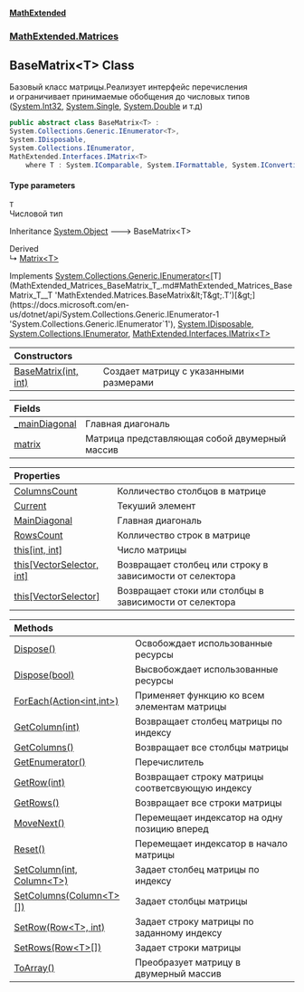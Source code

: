 #### [MathExtended](index.md 'index')
### [MathExtended.Matrices](MathExtended_Matrices.md 'MathExtended.Matrices')
## BaseMatrix&lt;T&gt; Class
Базовый класс матрицы.Реализует интерфейс перечисления  
и ограничивает принимаемые обобщения до числовых типов ([System.Int32](https://docs.microsoft.com/en-us/dotnet/api/System.Int32 'System.Int32'), [System.Single](https://docs.microsoft.com/en-us/dotnet/api/System.Single 'System.Single'), [System.Double](https://docs.microsoft.com/en-us/dotnet/api/System.Double 'System.Double') и т.д)  
```csharp
public abstract class BaseMatrix<T> :
System.Collections.Generic.IEnumerator<T>,
System.IDisposable,
System.Collections.IEnumerator,
MathExtended.Interfaces.IMatrix<T>
    where T : System.IComparable, System.IFormattable, System.IConvertible, System.IComparable<T>, System.IEquatable<T>
```
#### Type parameters
<a name='MathExtended_Matrices_BaseMatrix_T__T'></a>
`T`  
Числовой тип
  

Inheritance [System.Object](https://docs.microsoft.com/en-us/dotnet/api/System.Object 'System.Object') &#129106; BaseMatrix&lt;T&gt;  

Derived  
&#8627; [Matrix&lt;T&gt;](MathExtended_Matrices_Matrix_T_.md 'MathExtended.Matrices.Matrix&lt;T&gt;')  

Implements [System.Collections.Generic.IEnumerator&lt;](https://docs.microsoft.com/en-us/dotnet/api/System.Collections.Generic.IEnumerator-1 'System.Collections.Generic.IEnumerator`1')[T](MathExtended_Matrices_BaseMatrix_T_.md#MathExtended_Matrices_BaseMatrix_T__T 'MathExtended.Matrices.BaseMatrix&lt;T&gt;.T')[&gt;](https://docs.microsoft.com/en-us/dotnet/api/System.Collections.Generic.IEnumerator-1 'System.Collections.Generic.IEnumerator`1'), [System.IDisposable](https://docs.microsoft.com/en-us/dotnet/api/System.IDisposable 'System.IDisposable'), [System.Collections.IEnumerator](https://docs.microsoft.com/en-us/dotnet/api/System.Collections.IEnumerator 'System.Collections.IEnumerator'), [MathExtended.Interfaces.IMatrix&lt;](MathExtended_Interfaces_IMatrix_T_.md 'MathExtended.Interfaces.IMatrix&lt;T&gt;')[T](MathExtended_Matrices_BaseMatrix_T_.md#MathExtended_Matrices_BaseMatrix_T__T 'MathExtended.Matrices.BaseMatrix&lt;T&gt;.T')[&gt;](MathExtended_Interfaces_IMatrix_T_.md 'MathExtended.Interfaces.IMatrix&lt;T&gt;')  

| Constructors | |
| :--- | :--- |
| [BaseMatrix(int, int)](MathExtended_Matrices_BaseMatrix_T__BaseMatrix(int_int).md 'MathExtended.Matrices.BaseMatrix&lt;T&gt;.BaseMatrix(int, int)') | Создает матрицу с указанными размерами<br/> |

| Fields | |
| :--- | :--- |
| [_mainDiagonal](MathExtended_Matrices_BaseMatrix_T___mainDiagonal.md 'MathExtended.Matrices.BaseMatrix&lt;T&gt;._mainDiagonal') | Главная диагональ<br/> |
| [matrix](MathExtended_Matrices_BaseMatrix_T__matrix.md 'MathExtended.Matrices.BaseMatrix&lt;T&gt;.matrix') | Матрица представляющая собой двумерный массив<br/> |

| Properties | |
| :--- | :--- |
| [ColumnsCount](MathExtended_Matrices_BaseMatrix_T__ColumnsCount.md 'MathExtended.Matrices.BaseMatrix&lt;T&gt;.ColumnsCount') | Колличество столбцов в матрице<br/> |
| [Current](MathExtended_Matrices_BaseMatrix_T__Current.md 'MathExtended.Matrices.BaseMatrix&lt;T&gt;.Current') | Текуший элемент<br/> |
| [MainDiagonal](MathExtended_Matrices_BaseMatrix_T__MainDiagonal.md 'MathExtended.Matrices.BaseMatrix&lt;T&gt;.MainDiagonal') | Главная диагональ<br/> |
| [RowsCount](MathExtended_Matrices_BaseMatrix_T__RowsCount.md 'MathExtended.Matrices.BaseMatrix&lt;T&gt;.RowsCount') | Колличество строк в матрице<br/> |
| [this[int, int]](MathExtended_Matrices_BaseMatrix_T__this_int_int_.md 'MathExtended.Matrices.BaseMatrix&lt;T&gt;.this[int, int]') | Число матрицы<br/> |
| [this[VectorSelector, int]](MathExtended_Matrices_BaseMatrix_T__this_MathExtended_Matrices_Structures_CellsCollections_VectorSelector_int_.md 'MathExtended.Matrices.BaseMatrix&lt;T&gt;.this[MathExtended.Matrices.Structures.CellsCollections.VectorSelector, int]') | Возвращает столбец или строку в<br/>зависимости от селектора<br/> |
| [this[VectorSelector]](MathExtended_Matrices_BaseMatrix_T__this_MathExtended_Matrices_Structures_CellsCollections_VectorSelector_.md 'MathExtended.Matrices.BaseMatrix&lt;T&gt;.this[MathExtended.Matrices.Structures.CellsCollections.VectorSelector]') | Возвращает стоки или столбцы в зависимости от селектора<br/> |

| Methods | |
| :--- | :--- |
| [Dispose()](MathExtended_Matrices_BaseMatrix_T__Dispose().md 'MathExtended.Matrices.BaseMatrix&lt;T&gt;.Dispose()') | Освобождает использованные ресурсы<br/> |
| [Dispose(bool)](MathExtended_Matrices_BaseMatrix_T__Dispose(bool).md 'MathExtended.Matrices.BaseMatrix&lt;T&gt;.Dispose(bool)') | Высвобождает использованные ресурсы<br/> |
| [ForEach(Action&lt;int,int&gt;)](MathExtended_Matrices_BaseMatrix_T__ForEach(System_Action_int_int_).md 'MathExtended.Matrices.BaseMatrix&lt;T&gt;.ForEach(System.Action&lt;int,int&gt;)') | Применяет функцию ко всем элементам матрицы<br/> |
| [GetColumn(int)](MathExtended_Matrices_BaseMatrix_T__GetColumn(int).md 'MathExtended.Matrices.BaseMatrix&lt;T&gt;.GetColumn(int)') | Возвращает столбец матрицы по индексу<br/> |
| [GetColumns()](MathExtended_Matrices_BaseMatrix_T__GetColumns().md 'MathExtended.Matrices.BaseMatrix&lt;T&gt;.GetColumns()') | Возвращает все столбцы матрицы<br/> |
| [GetEnumerator()](MathExtended_Matrices_BaseMatrix_T__GetEnumerator().md 'MathExtended.Matrices.BaseMatrix&lt;T&gt;.GetEnumerator()') | Перечислитель<br/> |
| [GetRow(int)](MathExtended_Matrices_BaseMatrix_T__GetRow(int).md 'MathExtended.Matrices.BaseMatrix&lt;T&gt;.GetRow(int)') | Возвращает строку матрицы соответсвующую индексу<br/> |
| [GetRows()](MathExtended_Matrices_BaseMatrix_T__GetRows().md 'MathExtended.Matrices.BaseMatrix&lt;T&gt;.GetRows()') | Возвращает все строки матрицы<br/> |
| [MoveNext()](MathExtended_Matrices_BaseMatrix_T__MoveNext().md 'MathExtended.Matrices.BaseMatrix&lt;T&gt;.MoveNext()') | Перемещает индексатор на одну позицию вперед<br/> |
| [Reset()](MathExtended_Matrices_BaseMatrix_T__Reset().md 'MathExtended.Matrices.BaseMatrix&lt;T&gt;.Reset()') | Перемещает индексатор в начало матрицы<br/> |
| [SetColumn(int, Column&lt;T&gt;)](MathExtended_Matrices_BaseMatrix_T__SetColumn(int_MathExtended_Matrices_Structures_Columns_Column_T_).md 'MathExtended.Matrices.BaseMatrix&lt;T&gt;.SetColumn(int, MathExtended.Matrices.Structures.Columns.Column&lt;T&gt;)') | Задает столбец матрицы по индексу<br/> |
| [SetColumns(Column&lt;T&gt;[])](MathExtended_Matrices_BaseMatrix_T__SetColumns(MathExtended_Matrices_Structures_Columns_Column_T___).md 'MathExtended.Matrices.BaseMatrix&lt;T&gt;.SetColumns(MathExtended.Matrices.Structures.Columns.Column&lt;T&gt;[])') | Задает столбцы матрицы<br/> |
| [SetRow(Row&lt;T&gt;, int)](MathExtended_Matrices_BaseMatrix_T__SetRow(MathExtended_Matrices_Structures_Rows_Row_T__int).md 'MathExtended.Matrices.BaseMatrix&lt;T&gt;.SetRow(MathExtended.Matrices.Structures.Rows.Row&lt;T&gt;, int)') | Задает строку матрицы по заданному индексу<br/> |
| [SetRows(Row&lt;T&gt;[])](MathExtended_Matrices_BaseMatrix_T__SetRows(MathExtended_Matrices_Structures_Rows_Row_T___).md 'MathExtended.Matrices.BaseMatrix&lt;T&gt;.SetRows(MathExtended.Matrices.Structures.Rows.Row&lt;T&gt;[])') | Задает строки матрицы<br/> |
| [ToArray()](MathExtended_Matrices_BaseMatrix_T__ToArray().md 'MathExtended.Matrices.BaseMatrix&lt;T&gt;.ToArray()') | Преобразует матрицу в двумерный массив<br/> |
